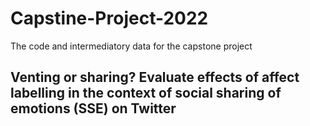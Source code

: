 # Capstine-Project-2022
The code and intermediatory data for the capstone project
## Venting or sharing? Evaluate effects of affect labelling in the context of social sharing of emotions (SSE) on Twitter
